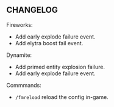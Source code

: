 ## CHANGELOG

Fireworks:
- Add early explode failure event.
- Add elytra boost fail event.

Dynamite:
- Add primed entity explosion failure.
- Add early explode failure event.

Commmands:
- `/fmreload` reload the config in-game.